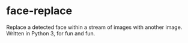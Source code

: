 # face-replace
Replace a detected face within a stream of images with another image. Written in Python 3, for fun and fun.
